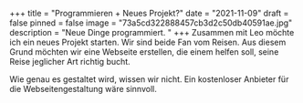 +++
title = "Programmieren + Neues Projekt?"
date = "2021-11-09"
draft = false
pinned = false
image = "73a5cd322888457cb3d2c50db40591ae.jpg"
description = "Neue Dinge programmiert. "
+++
Zusammen mit Leo möchte ich ein neues Projekt starten. Wir sind beide Fan vom Reisen. Aus diesem Grund möchten wir eine Webseite erstellen, die einem helfen soll, seine Reise jeglicher Art richtig bucht. 

Wie genau es gestaltet wird, wissen wir nicht. Ein kostenloser Anbieter für die Webseitengestaltung wäre sinnvoll.